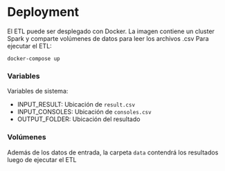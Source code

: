 # Deployment

El ETL puede ser desplegado con Docker. La imagen contiene un cluster Spark y comparte volúmenes de datos para leer los archivos .csv
Para ejecutar el ETL:
```
docker-compose up
```
### Variables
Variables de sistema:
- INPUT_RESULT: Ubicación de `result.csv`
- INPUT_CONSOLES: Ubicación de `consoles.csv`
- OUTPUT_FOLDER: Ubicación del resultado
### Volúmenes
Además de los datos de entrada, la carpeta `data` contendrá los resultados luego de ejecutar el ETL



